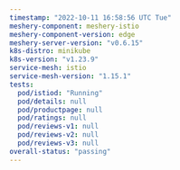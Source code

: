 ```yaml
---
timestamp: "2022-10-11 16:58:56 UTC Tue"
meshery-component: meshery-istio
meshery-component-version: edge
meshery-server-version: "v0.6.15"
k8s-distro: minikube
k8s-version: "v1.23.9"
service-mesh: istio
service-mesh-version: "1.15.1"
tests:
  pod/istiod: "Running"
  pod/details: null
  pod/productpage: null
  pod/ratings: null
  pod/reviews-v1: null
  pod/reviews-v2: null
  pod/reviews-v3: null
overall-status: "passing"
---
```

